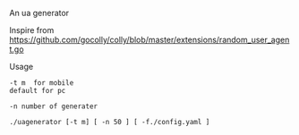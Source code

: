 An ua generator

Inspire from https://github.com/gocolly/colly/blob/master/extensions/random_user_agent.go


Usage


```
-t m  for mobile
default for pc
```

```
-n number of generater
```


```
./uagenerator [-t m] [ -n 50 ] [ -f./config.yaml ]
```
